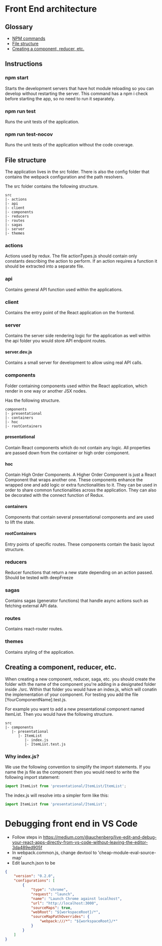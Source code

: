 # Front End architecture

## Glossary
- [NPM commands](#npm-commands)
- [File structure](#file-structure)
- [Creating a component, reducer, etc.](#creating-a-component-reducer-etc-)

## Instructions

### npm start
Starts the development servers that have hot module reloading so you can
develop without restarting the server.
This command has a npm i check before starting the app, so no need to run it separately.

### npm run test
Runs the unit tests of the application.

### npm run test-nocov
Runs the unit tests of the application without the code coverage.

## File structure
The application lives in the src folder. There is also the config folder that contains the webpack configuration and the path resolvers.

The src folder contains the following structure.

```
src
|- actions
|- api
|- client
|- components
|- reducers
|- routes
|- sagas
|- server
|- themes
```

### actions
Actions used by redux. The file actionTypes.js should contain only constants describing the action to perform. If an action requires a function it should be extracted into a separate file.

### api
Contains general API function used within the applications.

### client
Contains the entry point of the React application on the frontend.

### server
Contains the server side rendering logic for the application as well within the api folder you would store API endpoint routes.

#### server.dev.js
Contains a small server for development to allow using real API calls.

### components
Folder containing components used within the React application, which render in one way or another JSX nodes.

Has the following structure.

```
components
|- presentational
|- containers
|- hoc
|- rootContainers
```

#### presentational
Contain React components which do not contain any logic. All properties are passed down from the container or high order component.

#### hoc
Contain High Order Components. A Higher Order Component is just a React Component that wraps another one. These components enhance the wrapped one and add logic or extra functionalities to it. 
They can be used in order to share common functionalities across the application.
They can also be decorated with the connect function of Redux.

#### containers
Components that contain several presentational components and are used to lift the state.

#### rootContainers
Entry points of specific routes. These components contain the basic layout structure.

### reducers
Reducer functions that return a new state depending on an action passed. Should be tested with deepFreeze

### sagas
Contains sagas (generator functions) that handle async actions such as fetching external API data.

### routes
Contains react-router routes.

### themes
Contains styling of the application.

## Creating a component, reducer, etc.
When creating a new component, reducer, saga, etc. you should create the folder with the name of the component you're adding in a designated folder inside ./src. Within that folder you would have an index.js, which will conatin the implementation of your component. For testing you add the file [YourComponentName].test.js.

For example you want to add a new presentational component named ItemList. Then you would have the following structure.

```
src
|- components
   |- presentational
      |- ItemList
         |- index.js
         |- ItemList.test.js
```
### Why index.js?
We use the following convention to simplify the import statements. If you name the js file as the component then you would need to write the following import statement:

```javascript
import ItemList from 'presentational/ItemList/ItemList';
```

The index.js will resolve into a simpler form like this:

```javascript
import ItemList from 'presentational/ItemList';
```

# Debugging front end in VS Code  

 - Follow steps in https://medium.com/@auchenberg/live-edit-and-debug-your-react-apps-directly-from-vs-code-without-leaving-the-editor-3da489ed905f
 - In webpack.common.js, change devtool to 'cheap-module-eval-source-map'
 - Edit launch.json to be  
```json
{
    "version": "0.2.0",
    "configurations": [
        {
            "type": "chrome",
            "request": "launch",
            "name": "Launch Chrome against localhost",
            "url": "http://localhost:3000",
            "sourceMaps": true,
            "webRoot": "${workspaceRoot}/*",
            "sourceMapPathOverrides": {
                "webpack:///*": "${workspaceRoot}/*"
            }
        }
    ]
}
```